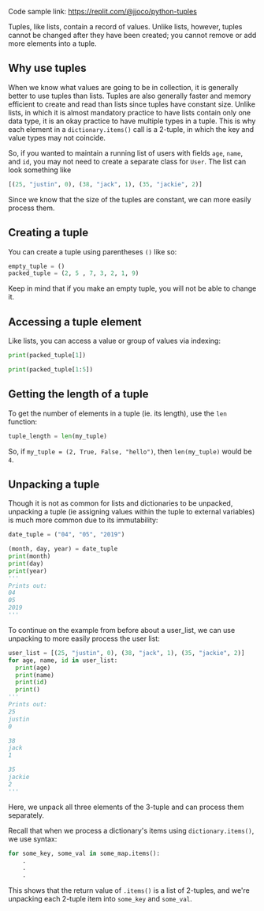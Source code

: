 Code sample link: <https://replit.com/@jjoco/python-tuples>

Tuples, like lists, contain a record of values. Unlike lists, however, tuples cannot be changed after they have been created; you cannot remove or add more elements into a tuple.

## Why use tuples
When we know what values are going to be in collection, it is generally better to use tuples than lists. Tuples are also generally faster and memory efficient to create and read than lists since tuples have constant size. Unlike lists, in which it is almost mandatory practice to have lists contain only one data type, it is an okay practice to have multiple types in a tuple. This is why each element in a `dictionary.items()` call is a 2-tuple, in which the key and value types may not coincide.

So, if you wanted to maintain a running list of users with fields `age`, `name`, and `id`, you may not need to create a separate class for `User`. The list can look something like 
```python
[(25, "justin", 0), (38, "jack", 1), (35, "jackie", 2)]
```
Since we know that the size of the tuples are constant, we can more easily process them.
## Creating a tuple
You can create a tuple using parentheses `()` like so:
```python
empty_tuple = ()
packed_tuple = (2, 5 , 7, 3, 2, 1, 9)
```
Keep in mind that if you make an empty tuple, you will not be able to change it.

## Accessing a tuple element
Like lists, you can access a value or group of values via indexing:
```python
print(packed_tuple[1])

print(packed_tuple[1:5])
```
## Getting the length of a tuple
To get the number of elements in a tuple (ie. its length), use the `len` function:
```python
tuple_length = len(my_tuple)
```
So, if `my_tuple = (2, True, False, "hello")`, then `len(my_tuple)` would be `4`.

## Unpacking a tuple
Though it is not as common for lists and dictionaries to be unpacked, unpacking a tuple (ie assigning values within the tuple to external variables) is much more common due to its immutability:
```python
date_tuple = ("04", "05", "2019")

(month, day, year) = date_tuple
print(month) 
print(day) 
print(year) 
'''
Prints out:
04
05
2019
'''
```
To continue on the example from before about a user_list, we can use unpacking to more easily process the user list:
```python
user_list = [(25, "justin", 0), (38, "jack", 1), (35, "jackie", 2)]
for age, name, id in user_list:
  print(age)
  print(name)
  print(id)
  print()
'''
Prints out:
25
justin
0

38
jack
1

35
jackie
2
'''
```
Here, we unpack all three elements of the 3-tuple and can process them separately.


Recall that when we process a dictionary's items using `dictionary.items()`, we use syntax:
```python
for some_key, some_val in some_map.items():
    .
    .
    .
```
This shows that the return value of `.items()` is a list of 2-tuples, and we're unpacking each 2-tuple item into `some_key` and `some_val`.
